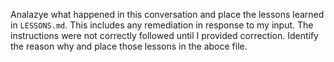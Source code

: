 Analazye what happened in this conversation and place the lessons learned in `LESSONS.md`. This includes any remediation in response to my input. The instructions were not correctly followed until I provided correction. Identify the reason why and place those lessons in the aboce file.